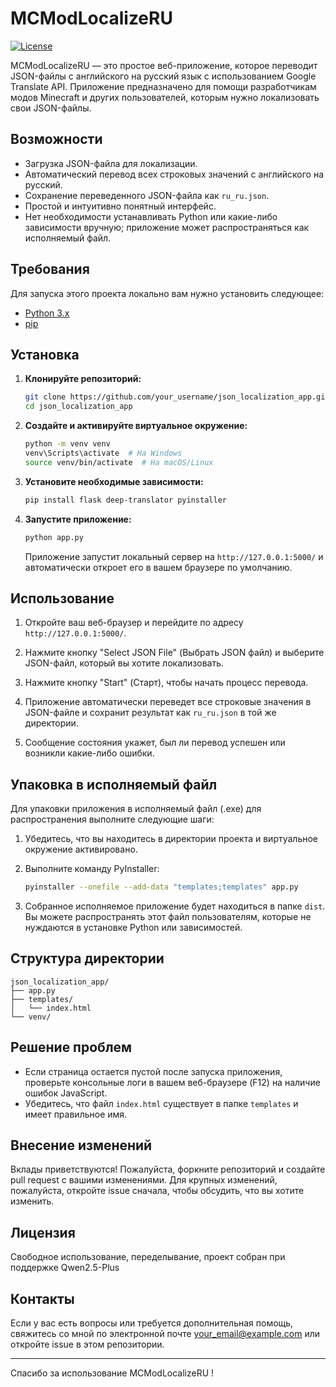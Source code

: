 
# MCModLocalizeRU

[![License](https://img.shields.io/badge/License-MIT-blue.svg)](https://opensource.org/licenses/MIT)

MCModLocalizeRU — это простое веб-приложение, которое переводит JSON-файлы с английского на русский язык с использованием Google Translate API. Приложение предназначено для помощи разработчикам модов Minecraft и других пользователей, которым нужно локализовать свои JSON-файлы.

## Возможности

- Загрузка JSON-файла для локализации.
- Автоматический перевод всех строковых значений с английского на русский.
- Сохранение переведенного JSON-файла как `ru_ru.json`.
- Простой и интуитивно понятный интерфейс.
- Нет необходимости устанавливать Python или какие-либо зависимости вручную; приложение может распространяться как исполняемый файл.

## Требования

Для запуска этого проекта локально вам нужно установить следующее:

- [Python 3.x](https://www.python.org/downloads/)
- [pip](https://pip.pypa.io/en/stable/installation/)

## Установка

1. **Клонируйте репозиторий:**

   ```sh
   git clone https://github.com/your_username/json_localization_app.git
   cd json_localization_app
   ```

2. **Создайте и активируйте виртуальное окружение:**

   ```sh
   python -m venv venv
   venv\Scripts\activate  # На Windows
   source venv/bin/activate  # На macOS/Linux
   ```

3. **Установите необходимые зависимости:**

   ```sh
   pip install flask deep-translator pyinstaller
   ```

4. **Запустите приложение:**

   ```sh
   python app.py
   ```

   Приложение запустит локальный сервер на `http://127.0.0.1:5000/` и автоматически откроет его в вашем браузере по умолчанию.

## Использование

1. Откройте ваш веб-браузер и перейдите по адресу `http://127.0.0.1:5000/`.

2. Нажмите кнопку "Select JSON File" (Выбрать JSON файл) и выберите JSON-файл, который вы хотите локализовать.

3. Нажмите кнопку "Start" (Старт), чтобы начать процесс перевода.

4. Приложение автоматически переведет все строковые значения в JSON-файле и сохранит результат как `ru_ru.json` в той же директории.

5. Сообщение состояния укажет, был ли перевод успешен или возникли какие-либо ошибки.

## Упаковка в исполняемый файл

Для упаковки приложения в исполняемый файл (.exe) для распространения выполните следующие шаги:

1. Убедитесь, что вы находитесь в директории проекта и виртуальное окружение активировано.

2. Выполните команду PyInstaller:

   ```sh
   pyinstaller --onefile --add-data "templates;templates" app.py
   ```

3. Собранное исполняемое приложение будет находиться в папке `dist`. Вы можете распространять этот файл пользователям, которые не нуждаются в установке Python или зависимостей.

## Структура директории

```
json_localization_app/
├── app.py
├── templates/
│   └── index.html
└── venv/
```

## Решение проблем

- Если страница остается пустой после запуска приложения, проверьте консольные логи в вашем веб-браузере (F12) на наличие ошибок JavaScript.
- Убедитесь, что файл `index.html` существует в папке `templates` и имеет правильное имя.

## Внесение изменений

Вклады приветствуются! Пожалуйста, форкните репозиторий и создайте pull request с вашими изменениями. Для крупных изменений, пожалуйста, откройте issue сначала, чтобы обсудить, что вы хотите изменить.

## Лицензия

Свободное использование, переделывание, проект собран при поддержке Qwen2.5-Plus

## Контакты

Если у вас есть вопросы или требуется дополнительная помощь, свяжитесь со мной по электронной почте your_email@example.com или откройте issue в этом репозитории.

---

Спасибо за использование MCModLocalizeRU !
